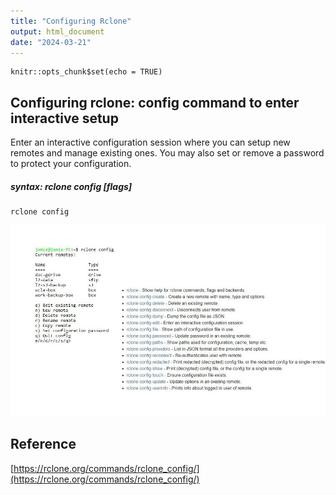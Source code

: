 ```yaml
---
title: "Configuring Rclone"
output: html_document
date: "2024-03-21"
---
```


```{r setup, include=FALSE}
knitr::opts_chunk$set(echo = TRUE)
```

## Configuring rclone: config command to enter interactive setup

Enter an interactive configuration session where you can setup new remotes and manage existing ones. You may also set or remove a password to protect your configuration.

##### syntax:  rclone config [flags]

```
rclone config 

```
![rclone config ](rclone-config-screen-image.jpg)


## Reference

[https://rclone.org/commands/rclone_config/](https://rclone.org/commands/rclone_config/)
